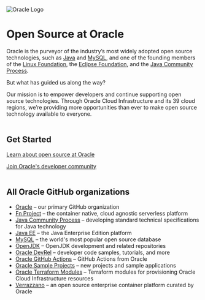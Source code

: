 
![Oracle Logo](https://raw.githubusercontent.com/oracle/.github/main/profile/ogho_banner.png "Open source at Oracle. Everyone is invited. Let's collaborate together")

# Open Source at Oracle

Oracle is the purveyor of the industry’s most widely adopted open source technologies, such as [Java](https://openjdk.java.net/) and [MySQL](https://www.mysql.com/), and one of the founding members of the [Linux Foundation](https://linuxfoundation.org/), the [Eclipse Foundation](https://www.eclipse.org/), and the [Java Community Process](https://jcp.org/en/home/index).

But what has guided us along the way?

Our mission is to empower developers and continue supporting open source technologies. Through Oracle Cloud Infrastructure and its 39 cloud regions, we’re providing more opportunities than ever to make open source technology available to everyone.<br><br>

## Get Started

[Learn about open source at Oracle](https://developer.oracle.com/open-source/)

[Join Oracle's developer community](https://bit.ly/odevrel_slack)<br><br>

## All Oracle GitHub organizations

* [Oracle](https://github.com/oracle) – our primary GitHub organization
* [Fn Project](https://github.com/fnproject) – the container native, cloud agnostic serverless platform
* [Java Community Process](https://github.com/jcp-org) – developing standard technical specifications for Java technology
* [Java EE](https://github.com/javaee) – the Java Enterprise Edition platform
* [MySQL](https://github.com/mysql) –  the world's most popular open source database
* [OpenJDK](https://github.com/openjdk/) – OpenJDK development and related repositories
* [Oracle DevRel](https://github.com/oracle-devrel) – developer code samples, tutorials, and more
* [Oracle GitHub Actions](https://github.com/oracle-actions) – GitHub Actions from Oracle
* [Oracle Sample Projects](https://github.com/oracle-samples) – new projects and sample applications 
* [Oracle Terraform Modules](https://github.com/oracle-terraform-modules) – Terraform modules for provisioning Oracle Cloud Infrastructure resources
* [Verrazzano](https://github.com/verrazzano) – an open source enterprise container platform curated by Oracle
